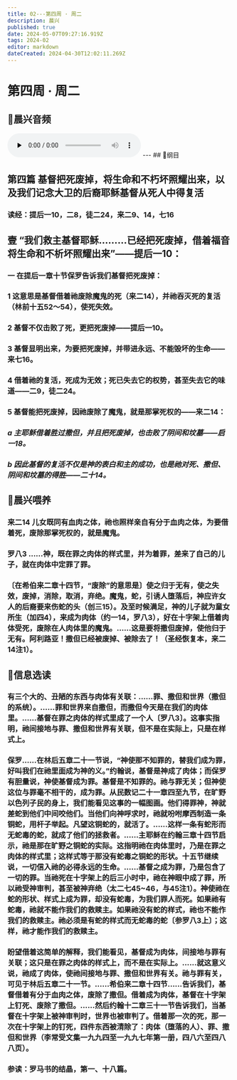 ```yaml
---
title: 02---第四周 · 周二
description: 晨兴
published: true
date: 2024-05-07T09:27:16.919Z
tags: 2024-02
editor: markdown
dateCreated: 2024-04-30T12:02:11.269Z
---
```


# 第四周 · 周二
## 🎵晨兴音频
<audio id="audio" controls="" preload="none">
      <source id="mp3" src="/2024-02/week4/week4day2.mp3">
</audio>
---
## 📖纲目

## 第四篇   基督把死废掉，将生命和不朽坏照耀出来，以及我们记念大卫的后裔耶稣基督从死人中得复活

### 读经：提后一10，二8，徒二24，来二9、14，七16

## 壹   “我们救主基督耶稣………已经把死废掉，借着福音将生命和不析坏照耀出来”——提后一10：

### 一   在提后一章十节保罗告诉我们基督把死废掉：

### 1   这意思是基督借着祂废除魔鬼的死（来二14），并祂吞灭死的复活（林前十五52～54），使死失效。

### 2   基督不仅击败了死，更把死废掉——提后一10。

### 3   基督显明出来，为要把死废掉，并带进永远、不能毁坏的生命——来七16。

### 4   借着祂的复活，死成为无效；死已失去它的权势，甚至失去它的味道——二9，徒二24。

### 5   基督能把死废掉，因祂废除了魔鬼，就是那掌死权的——来二14：

### *a   主耶稣借着胜过撒但，并且把死废掉，也击败了阴间和坟墓——启一18。*

### *b   因此基督的复活不仅是神的表白和主的成功，也是祂对死、撒但、阴间和坟墓的得胜——二十14。*

## 📖晨兴喂养

### **来二14**    **儿女既同有血肉之体，祂也照样亲自有分于血肉之体，为要借着死，废除那掌死权的，就是魔鬼。**

### **罗八3**    **……神，既在罪之肉体的样式里，并为着罪，差来了自己的儿子，就在肉体中定罪了罪。**

### 〔在希伯来二章十四节，“废除”的意思是〕使之归于无有，使之失效，废掉，消除，取消，弃绝。魔鬼，蛇，引诱人堕落后，神应许女人的后裔要来伤蛇的头（创三15）。及至时候满足，神的儿子就为童女所生（加四4），来成为肉体（约一14，罗八3），好在十字架上借着肉体受死，废除在人肉体里的魔鬼。……这是要将撒但废掉，使他归于无有。阿利路亚！撒但已经被废掉、被除去了！（圣经恢复本，来二14注1）。

## 📖信息选读

### 有三个大的、丑陋的东西与肉体有关联：……罪、撒但和世界（撒但的系统）。……罪和世界来自撒但，而撒但今天是在我们的肉体里。……基督在罪之肉体的样式里成了一个人〔罗八3〕。这事实指明，祂间接地与罪、撒但和世界有关联，但不是在实际上，只是在样式上。

### 保罗……在林后五章二十一节说，“神使那不知罪的，替我们成为罪，好叫我们在祂里面成为神的义。”约翰说，基督是神成了肉体；而保罗有胆量说，神使基督成为罪。基督是不知罪的。祂与罪无关；但神使这位与罪毫不相干的，成为罪。从民数记二十一章四至九节，在旷野以色列子民的身上，我们能看见这事的一幅图画。他们得罪神，神就差蛇到他们中间咬他们。当他们向神呼求时，祂就吩咐摩西制造一条铜蛇，用杆子举起。凡望这铜蛇的，就活了。……这样一条有蛇形而无蛇毒的蛇，就成了他们的拯救者。……主耶稣在约翰三章十四节启示，祂是那在旷野之铜蛇的实际。这指明祂在肉体里时，乃是在罪之肉体的样式里；这样式等于那没有蛇毒之铜蛇的形状。十五节继续说，一切信入祂的必得永远的生命。……基督之成为罪，乃是包含了一切的罪。当祂死在十字架上的后三小时中，祂在神眼中成了罪，所以祂受神审判，甚至被神弃绝（太二七45~46，与45注1）。神使祂在蛇的形状、样式上成为罪，却没有蛇毒，为我们罪人而死。如果祂有蛇毒，祂就不能作我们的救赎主。如果祂没有蛇的样式，祂也不能作我们的救赎主。祂必须是有蛇的样式而无蛇毒的蛇〔参罗八3上〕；这样，祂才能作我们的救赎主。

### 盼望借着这简单的解释，我们能看见，基督成为肉体，间接地与罪有关联；这只是在罪之肉体的样式上，而不是在实际上。……就这意义说，祂成了肉体，使祂间接地与罪、撒但和世界有关。祂与罪有关，可见于林后五章二十一节。……希伯来二章十四节……告诉我们，基督借着有分于血肉之体，废除了撒但。借着成为肉体，基督在十字架上钉死、废除了撒但。……然后约翰十二章三十一节告诉我们，当基督在十字架上被神审判时，世界也被审判了。借着那一次的死，那一次在十字架上的钉死，四件东西被清除了：肉体（堕落的人）、罪、撒但和世界（李常受文集一九九四至一九九七年第一册，四八六至四八八页）。

### 参读：罗马书的结晶，第一、十八篇。
<!-- Google tag (gtag.js) -->
<script async src="https://www.googletagmanager.com/gtag/js?id=G-1P8709Z16T"></script>
<script>
  window.dataLayer = window.dataLayer || [];
  function gtag(){dataLayer.push(arguments);}
  gtag('js', new Date());

  gtag('config', 'G-1P8709Z16T');
</script>